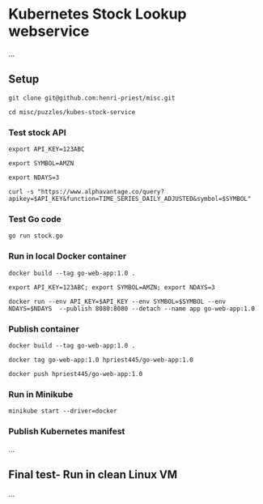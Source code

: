 # Kubernetes Stock Lookup webservice

...

## Setup

```git clone git@github.com:henri-priest/misc.git```

```cd misc/puzzles/kubes-stock-service```

### Test stock API

```export API_KEY=123ABC```

```export SYMBOL=AMZN```

```export NDAYS=3```

```curl -s "https://www.alphavantage.co/query?apikey=$API_KEY&function=TIME_SERIES_DAILY_ADJUSTED&symbol=$SYMBOL"```

### Test Go code

```go run stock.go```

### Run in local Docker container

```docker build --tag go-web-app:1.0 .```

```export API_KEY=123ABC; export SYMBOL=AMZN; export NDAYS=3```

```docker run --env API_KEY=$API_KEY --env SYMBOL=$SYMBOL --env NDAYS=$NDAYS  --publish 8080:8080 --detach --name app go-web-app:1.0```

### Publish container

```docker build --tag go-web-app:1.0 .```

```docker tag go-web-app:1.0 hpriest445/go-web-app:1.0```

```docker push hpriest445/go-web-app:1.0```

### Run in Minikube

```minikube start --driver=docker```


### Publish Kubernetes manifest

...

## Final test- Run in clean Linux VM

...
